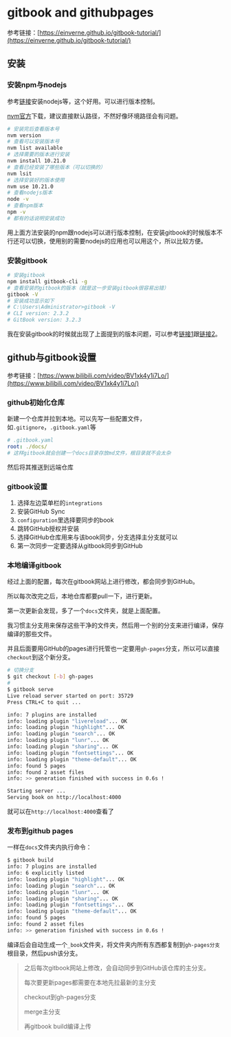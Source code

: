 # gitbook and githubpages

参考链接：[https://einverne.github.io/gitbook-tutorial/](https://einverne.github.io/gitbook-tutorial/)

## 安装

### 安装npm与nodejs

参考[链接](https://blog.csdn.net/HuangsTing/article/details/113857145)安装nodejs等，这个好用。可以进行版本控制。

[nvm官方](https://github.com/coreybutler/nvm-windows/releases)下载，建议直接默认路径，不然好像环境路径会有问题。

```bash
# 安装完后查看版本号
nvm version
# 查看可以安装版本号
nvm list available
# 选择需要的版本进行安装
nvm install 10.21.0
# 查看已经安装了哪些版本（可以切换的）
nvm lsit
# 选择安装好的版本使用
nvm use 10.21.0
# 查看nodejs版本
node -v
# 查看npm版本
npm -v
# 都有的话说明安装成功
```

用上面方法安装的npm跟nodejs可以进行版本控制，在安装gitbook的时候版本不行还可以切换，使用别的需要nodejs的应用也可以用这个，所以比较方便。

### 安装gitbook

```bash
# 安装gitbook
npm install gitbook-cli -g
# 查看安装的gitbook的版本（就是这一步安装gitbook很容易出错）
gitbook -V
# 安装成功显示如下
# C:\Users\Administrator>gitbook -V
# CLI version: 2.3.2
# GitBook version: 3.2.3
```

我在安装gitbook的时候就出现了上面提到的版本问题，可以参考[链接1](https://blog.csdn.net/weixin\_42349568/article/details/108414441)跟[链接2](https://blog.csdn.net/Lowerce/article/details/107579261)。

## github与gitbook设置

参考链接：[https://www.bilibili.com/video/BV1xk4y1i7Lo/](https://www.bilibili.com/video/BV1xk4y1i7Lo/)

### github初始化仓库

新建一个仓库并拉到本地。可以先写一些配置文件，如`.gitignore`，`.gitbook.yaml`等

```yaml
# .gitbook.yaml
root: ./docs/
# 这样gitbook就会创建一个docs目录存放md文件，根目录就不会太杂
```

然后将其推送到远端仓库

### gitbook设置

1. 选择左边菜单栏的`integrations`
2. 安装GitHub Sync
3. `configuration`里选择要同步的book
4. 跳转GitHub授权并安装
5. 选择GitHub仓库用来与该book同步，分支选择主分支就可以
6. 第一次同步一定要选择从gitbook同步到GitHub

### 本地编译gitbook

经过上面的配置，每次在gitbook网站上进行修改，都会同步到GitHub。

所以每次改完之后，本地仓库都要pull一下，进行更新。

第一次更新会发现，多了一个`docs`文件夹，就是上面配置。

我习惯主分支用来保存这些干净的文件夹，然后用一个别的分支来进行编译，保存编译的那些文件。

并且后面要用GitHub的pages进行托管也一定要用`gh-pages`分支，所以可以直接`checkout`到这个新分支。

```bash
# 切换分支
$ git checkout [-b] gh-pages
# 
$ gitbook serve
Live reload server started on port: 35729
Press CTRL+C to quit ...

info: 7 plugins are installed
info: loading plugin "livereload"... OK
info: loading plugin "highlight"... OK
info: loading plugin "search"... OK
info: loading plugin "lunr"... OK
info: loading plugin "sharing"... OK
info: loading plugin "fontsettings"... OK
info: loading plugin "theme-default"... OK
info: found 5 pages
info: found 2 asset files
info: >> generation finished with success in 0.6s !

Starting server ...
Serving book on http://localhost:4000
```

就可以在`http://localhost:4000`查看了

### 发布到github pages

一样在`docs`文件夹内执行命令：

```bash
$ gitbook build
info: 7 plugins are installed
info: 6 explicitly listed
info: loading plugin "highlight"... OK
info: loading plugin "search"... OK
info: loading plugin "lunr"... OK
info: loading plugin "sharing"... OK
info: loading plugin "fontsettings"... OK
info: loading plugin "theme-default"... OK
info: found 5 pages
info: found 2 asset files
info: >> generation finished with success in 0.6s !
```

编译后会自动生成一个`_book`文件夹，将文件夹内所有东西都复制到`gh-pages分支`根目录，然后push该分支。

> 之后每次gitbook网站上修改，会自动同步到GitHub该仓库的主分支。
>
> 每次要更新pages都需要在本地先拉最新的主分支
>
> checkout到gh-pages分支
>
> merge主分支
>
> 再gitbook build编译上传
